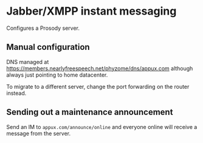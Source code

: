 # Jabber/XMPP instant messaging

Configures a Prosody server.

## Manual configuration

DNS managed at https://members.nearlyfreespeech.net/phyzome/dns/appux.com
although always just pointing to home datacenter.

To migrate to a different server, change the port forwarding on the
router instead.

## Sending out a maintenance announcement

Send an IM to `appux.com/announce/online` and everyone online will
receive a message from the server.
